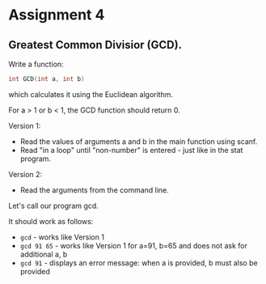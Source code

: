 # Assignment 4
## Greatest Common Divisior (GCD).
Write a function:
```c
int GCD(int a, int b)
```
which calculates it using the Euclidean algorithm.

For a > 1 or b < 1, the GCD function should return 0.

Version 1:
* Read the values of arguments a and b in the main function using scanf.
* Read "in a loop" until "non-number" is entered - just like in the stat program.

Version 2:
* Read the arguments from the command line.

Let's call our program gcd.

It should work as follows:
* ```gcd``` - works like Version 1
* ```gcd 91 65``` - works like Version 1 for a=91, b=65 and does not ask for additional a, b
* ```gcd 91``` - displays an error message: when a is provided, b must also be provided
